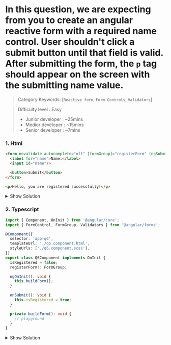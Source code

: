  
# In this question, we are expecting from you to create an angular reactive form with a required name control. User shouldn't click a submit button until that field is valid. After submitting the form, the `p` tag should appear on the screen with the submitting name value.

>Category Keywords: [`Reactive form`, `Form Controls`, `Validators`]

>Difficulty level : Easy 
> - Junior developer : ~25mins 
> - Medior developer : ~15mins 
> - Senior developer : ~7mins

### 1. Html

```html
<form novalidate autocomplete="off" [formGroup]="registerForm" (ngSubmit)="onSubmit()">
  <label for="name">Name:</label>
  <input id="name"/>

  <button>Submit</button>
</form>

<p>Hello, you are registered successfully!</p>
```

<details>
<summary>Show Solution</summary>
<p>

```html
<form novalidate autocomplete="off" [formGroup]="registerForm" (ngSubmit)="onSubmit()">
  <label for="name">Name:</label>
  <input id="name" formControlName="name" />

  <button type="submit" [disabled]="!registerForm?.valid">Submit</button>
</form>

<p *ngIf="isRegistered">Hello {{registerForm?.value?.name}}, you are registered successfully!</p>
```

</p>
</details>


### 2. Typescript

```typescript
import { Component, OnInit } from '@angular/core';
import { FormControl, FormGroup, Validators } from '@angular/forms';

@Component({
  selector: 'app-q6',
  templateUrl: './q6.component.html',
  styleUrls: ['./q6.component.scss'],
})
export class Q6Component implements OnInit {
  isRegistered = false;
  registerForm!: FormGroup;

  ngOnInit(): void {
    this.buildForm();
  }

  onSubmit(): void {
    this.isRegistered = true;
  }

  private buildForm(): void {
    // playground
  }
}
```

<details>
<summary>Show Solution</summary>
<p>

```typescript
import { Component, OnInit } from '@angular/core';
import { FormControl, FormGroup, Validators } from '@angular/forms';

@Component({
  selector: 'app-q6',
  templateUrl: './q6.component.html',
  styleUrls: ['./q6.component.scss'],
})
export class Q6Component implements OnInit {
  isRegistered = false;
  registerForm!: FormGroup;

  ngOnInit(): void {
    this.buildForm();
  }

  onSubmit(): void {
    this.isRegistered = true;
  }

  private buildForm(): void {
    this.registerForm = new FormGroup({
      name: new FormControl('', {
        validators: [Validators.required],
        updateOn: 'change',
      }),
    });
  }
}
```

</p>
</details>
 